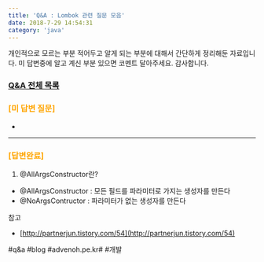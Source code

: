 ```yaml
---
title: 'Q&A : Lombok 관련 질문 모음'
date: 2018-7-29 14:54:31
category: 'java'
---
```


개인적으로 모르는 부분 적어두고 알게 되는 부분에 대해서 간단하게 정리해둔 자료입니다.
미 답변중에 알고 계신 부분 있으면 코멘트 달아주세요. 감사합니다.

### [Q&A 전체 목록](https://advenoh.tistory.com/35)

### <span style="color:orange">[미 답변 질문]</span>

-

---

### <span style="color:orange">[답변완료]</span>

1. @AllArgsConstructor란?

- @AllArgsConstructor : 모든 필드를 파라미터로 가지는 생성자를 만든다
- @NoArgsContructor : 파라미터가 없는 생성자를 만든다

참고

- [http://partnerjun.tistory.com/54](http://partnerjun.tistory.com/54)

#q&a #blog #advenoh.pe.kr# #개발
